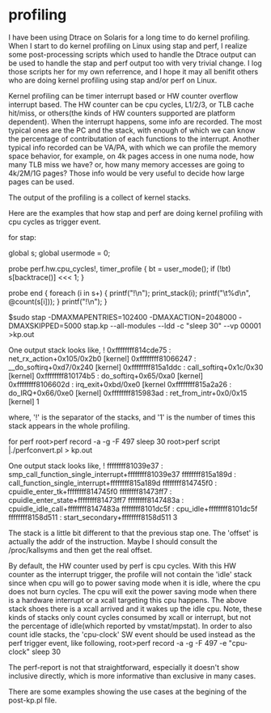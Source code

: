 # profiling

I have been using Dtrace on Solaris for a long time to do kernel profiling. When I start to do kernel profiling on Linux using
stap and perf, I realize some post-processing scripts which used to handle the Dtrace output can be used to handle the stap and
perf output too with very trivial change. I log those scripts her for my own referrence, and I hope it may all benifit others
who are doing kernel profiling using stap and/or perf on Linux.

Kernel profiling can be timer interrupt based or HW counter overflow interrupt based. The HW counter can be cpu cycles, L1/2/3,
or TLB cache hit/miss, or others(the kinds of HW counters supported are platform dependent). When the interrupt happens, some info
are recorded. The most typical ones are the PC and the stack, with enough of which we can know the percentage of contributation of each
functions to the interrupt. Another typical info recorded can be VA/PA, with which we can profile the memory space behavior, for
example, on 4k pages access in one numa node, how many TLB miss we have? or, how many memory accesses are going to 4k/2M/1G pages?
Those info would be very useful to decide how large pages can be used.

The output of the profiling is a collect of kernel stacks.

Here are the examples that how stap and perf are doing kernel profiling with cpu cycles as trigger event.

for stap:

global s;
global usermode = 0;

probe perf.hw.cpu_cycles!, timer_profile {
	bt = user_mode();
	if (!bt)
		s[backtrace()] <<< 1;
}

probe end {
	foreach (i in s+) {
		printf("!\n");
		print_stack(i);
		printf("\t%d\n", @count(s[i]));
	}
	printf("!\n");
}

$sudo stap -DMAXMAPENTRIES=102400 -DMAXACTION=2048000 -DMAXSKIPPED=5000 stap.kp --all-modules --ldd -c "sleep 30" --vp 00001 >kp.out

One output stack looks like,
   ! 
 0xffffffff814cde75 : net_rx_action+0x105/0x2b0 [kernel]
 0xffffffff81066247 : __do_softirq+0xd7/0x240 [kernel]
 0xffffffff815a1ddc : call_softirq+0x1c/0x30 [kernel]
 0xffffffff810174b5 : do_softirq+0x65/0xa0 [kernel]
 0xffffffff8106602d : irq_exit+0xbd/0xe0 [kernel
 0xffffffff815a2a26 : do_IRQ+0x66/0xe0 [kernel]
 0xffffffff815983ad : ret_from_intr+0x0/0x15 [kernel]
        1

where,
'!' is the separator of the stacks, and '1' is the number of times this stack appears in the whole profiling.

for perf
root>perf record -a -g -F 497 sleep 30
root>perf script |./perfconvert.pl > kp.out

One output stack looks like,
 !
ffffffff81039e37 : smp_call_function_single_interrupt+ffffffff81039e37
ffffffff815a189d : call_function_single_interrupt+ffffffff815a189d
ffffffff814745f0 : cpuidle_enter_tk+ffffffff814745f0
ffffffff81473ff7 : cpuidle_enter_state+ffffffff81473ff7
ffffffff8147483a : cpuidle_idle_call+ffffffff8147483a
ffffffff8101dc5f : cpu_idle+ffffffff8101dc5f
ffffffff8158d511 : start_secondary+ffffffff8158d511
  3

The stack is a little bit different to that the previous stap one. The 'offset'  is actually the addr of the instruction. Maybe I should consult the /proc/kallsyms and then get the real offset.

By default, the HW counter used by perf is cpu cycles. With this HW counter as the interrupt trigger, the profile will not contain the 'idle' stack since when cpu will go to power saving mode when it is idle, where the cpu does not burn cycles. The cpu will exit the power saving mode when there is a hardware interrupt or a xcall targeting this cpu happens. The above stack shoes there is a xcall arrived and it wakes up the idle cpu. Note, these kinds of stacks only count cycles consumed by xcall or interrupt, but not the percentage of idle(which reported by vmstat/mpstat). In order to also count idle stacks, the 'cpu-clock' SW event should be used instead as the perf trigger event, like following,
root>perf record -a -g -F 497 -e "cpu-clock" sleep 30

The perf-report is not that straightforward, especially it doesn't show inclusive directly, which is more informative than
exclusive in many cases.

There are some examples showing the use cases at the begining of the post-kp.pl file.
